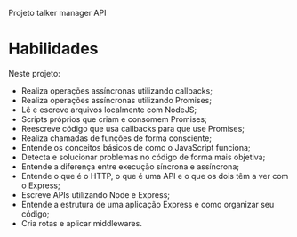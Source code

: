 Projeto talker manager API

# Habilidades

Neste projeto:

- Realiza operações assíncronas utilizando callbacks;
- Realiza operações assíncronas utilizando Promises;
- Lê e escreve arquivos localmente com NodeJS;
- Scripts próprios que criam e consomem Promises;
- Reescreve código que usa callbacks para que use Promises;
- Realiza chamadas de funções de forma consciente;
- Entende os conceitos básicos de como o JavaScript funciona;
- Detecta e solucionar problemas no código de forma mais objetiva;
- Entende a diferença entre execução síncrona e assíncrona;
- Entende o que é o HTTP, o que é uma API e o que os dois têm a ver com o Express;
- Escreve APIs utilizando Node e Express;
- Entende a estrutura de uma aplicação Express e como organizar seu código;
- Cria rotas e aplicar middlewares.
